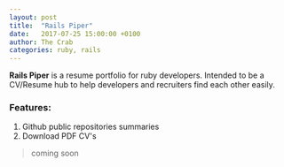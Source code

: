 ```yaml
---
layout: post
title:  "Rails Piper"
date:   2017-07-25 15:00:00 +0100
author: The Crab
categories: ruby, rails
---
```

**Rails Piper** is a resume portfolio for ruby developers. Intended to be a CV/Resume hub to help developers and recruiters find each other easily.

### Features:
1. Github public repositories summaries
2. Download PDF CV's

> coming soon
